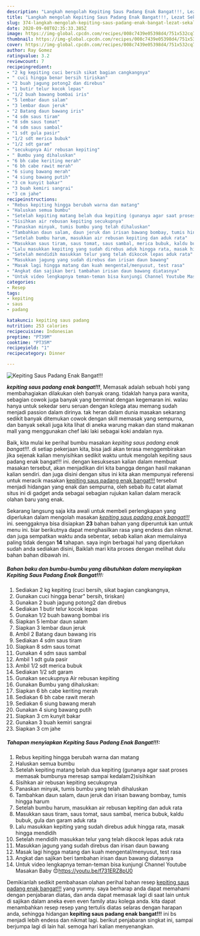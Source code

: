 ```yaml
---
description: "Langkah mengolah Kepiting Saus Padang Enak Bangat!!!, Lezat Sekali"
title: "Langkah mengolah Kepiting Saus Padang Enak Bangat!!!, Lezat Sekali"
slug: 374-langkah-mengolah-kepiting-saus-padang-enak-bangat-lezat-sekali
date: 2020-09-08T02:35:33.385Z
image: https://img-global.cpcdn.com/recipes/008c7439e05398d4/751x532cq70/kepiting-saus-padang-enak-bangat-foto-resep-utama.jpg
thumbnail: https://img-global.cpcdn.com/recipes/008c7439e05398d4/751x532cq70/kepiting-saus-padang-enak-bangat-foto-resep-utama.jpg
cover: https://img-global.cpcdn.com/recipes/008c7439e05398d4/751x532cq70/kepiting-saus-padang-enak-bangat-foto-resep-utama.jpg
author: Ray Gomez
ratingvalue: 3.2
reviewcount: 7
recipeingredient:
- "2 kg kepiting cuci bersih sikat bagian cangkangnya"
- " cuci hingga benar bersih tiriskan"
- "2 buah jagung potong2 dan direbus"
- "1 butir telur kocok lepas"
- "1/2 buah bawang bombai iris"
- "5 lembar daun salam"
- "3 lembar daun jeruk"
- "2 Batang daun bawang iris"
- "4 sdm saus tiram"
- "8 sdm saus tomat"
- "4 sdm saus sambal"
- "1 sdt gula pasir"
- "1/2 sdt merica bubuk"
- "1/2 sdt garam"
- "secukupnya Air rebusan kepiting"
- " Bumbu yang dihaluskan"
- "6 bh cabe keriting merah"
- "6 bh cabe rawit merah"
- "6 siung bawang merah"
- "4 siung bawang putih"
- "3 cm kunyit bakar"
- "3 buah kemiri sangrai"
- "3 cm jahe"
recipeinstructions:
- "Rebus kepiting hingga berubah warna dan matang"
- "Haluskan semua bumbu"
- "Setelah kepiting matang belah dua kepiting (gunanya agar saat proses memasak bumbunya meresap sampai kedalam2)sisihkan"
- "Sisihkan air rebusan kepiting secukupnya"
- "Panaskan minyak, tumis bumbu yang telah dihaluskan"
- "Tambahkan daun salam, daun jeruk dan irisan bawang bombay, tumis hingga harum"
- "Setelah bumbu harum, masukkan air rebusan kepiting dan aduk rata"
- "Masukkan saus tiram, saus tomat, saus sambal, merica bubuk, kaldu bubuk, gula dan garam aduk rata"
- "Lalu masukkan kepiting yang sudah direbus aduk hingga rata, masak hingga mendidih"
- "Setelah mendidih masukkan telur yang telah dikocok lepas aduk rata"
- "Masukkan jagung yang sudah direbus dan irisan daun bawang"
- "Masak lagi hingga matang dan kuah mengental/menyusut, test rasa"
- "Angkat dan sajikan beri tambahan irisan daun bawang diatasnya"
- "Untuk video lengkapnya teman-teman bisa kunjungi Channel Youtube Masakan Baby 😊https://youtu.be/f731ERZ8pU0"
categories:
- Resep
tags:
- kepiting
- saus
- padang

katakunci: kepiting saus padang 
nutrition: 253 calories
recipecuisine: Indonesian
preptime: "PT39M"
cooktime: "PT35M"
recipeyield: "1"
recipecategory: Dinner

---
```



![Kepiting Saus Padang Enak Bangat!!!](https://img-global.cpcdn.com/recipes/008c7439e05398d4/751x532cq70/kepiting-saus-padang-enak-bangat-foto-resep-utama.jpg)

<b><i>kepiting saus padang enak bangat!!!</i></b>, Memasak adalah sebuah hobi yang membahagiakan dilakukan oleh banyak orang. tidaklah hanya para wanita, sebagian cowok juga banyak yang berminat dengan kegemaran ini. walau hanya untuk sekedar seru seruan dengan kolega atau memang sudah menjadi passion dalam dirinya. tak heran dalam dunia masakan sekarang sedikit banyak ditemukan cowok dengan skill memasak yang sempurna, dan banyak sekali juga kita lihat di aneka warung makan dan stand makanan mall yang menggunakan chef laki laki sebagai koki andalan nya.



Baik, kita mulai ke perihal bumbu masakan <i>kepiting saus padang enak bangat!!!</i>. di setiap pekerjaan kita, bisa jadi akan terasa menggembirakan jika sejenak kalian menyisihkan sedikit waktu untuk mengolah kepiting saus padang enak bangat!!! ini. dengan kesuksesan kalian dalam membuat masakan tersebut, akan menjadikan diri kita bangga dengan hasil makanan kalian sendiri. dan juga disini dengan situs ini kita akan mempunyai referensi untuk meracik masakan <u>kepiting saus padang enak bangat!!!</u> tersebut menjadi hidangan yang enak dan sempurna, oleh sebab itu catat alamat situs ini di gadget anda sebagai sebagian rujukan kalian dalam meracik olahan baru yang enak.


Sekarang langsung saja kita awali untuk membeli perlengkapan yang diperlukan dalam mengolah masakan <u><i>kepiting saus padang enak bangat!!!</i></u> ini. seenggaknya bisa disiapkan <b>23</b> bahan bahan yang diperuntuk kan untuk menu ini. biar berikutnya dapat menghasilkan rasa yang endess dan nikmat. dan juga sempatkan waktu anda sebentar, sebab kalian akan memulainya paling tidak dengan <b>14</b> tahapan. saya ingin berbagai hal yang diperlukan sudah anda sediakan disini, Baiklah mari kita proses dengan melihat dulu bahan bahan dibawah ini.

<!--inarticleads1-->

##### Bahan baku dan bumbu-bumbu yang dibutuhkan dalam menyiapkan Kepiting Saus Padang Enak Bangat!!!:

1. Sediakan 2 kg kepiting (cuci bersih, sikat bagian cangkangnya,
1. Gunakan  cuci hingga benar&#34; bersih, tiriskan)
1. Gunakan 2 buah jagung potong2 dan direbus
1. Sediakan 1 butir telur kocok lepas
1. Gunakan 1/2 buah bawang bombai iris
1. Siapkan 5 lembar daun salam
1. Siapkan 3 lembar daun jeruk
1. Ambil 2 Batang daun bawang iris
1. Sediakan 4 sdm saus tiram
1. Siapkan 8 sdm saus tomat
1. Gunakan 4 sdm saus sambal
1. Ambil 1 sdt gula pasir
1. Ambil 1/2 sdt merica bubuk
1. Sediakan 1/2 sdt garam
1. Gunakan secukupnya Air rebusan kepiting
1. Gunakan  Bumbu yang dihaluskan:
1. Siapkan 6 bh cabe keriting merah
1. Sediakan 6 bh cabe rawit merah
1. Sediakan 6 siung bawang merah
1. Gunakan 4 siung bawang putih
1. Siapkan 3 cm kunyit bakar
1. Gunakan 3 buah kemiri sangrai
1. Siapkan 3 cm jahe




<!--inarticleads2-->

##### Tahapan menyiapkan Kepiting Saus Padang Enak Bangat!!!:

1. Rebus kepiting hingga berubah warna dan matang
1. Haluskan semua bumbu
1. Setelah kepiting matang belah dua kepiting (gunanya agar saat proses memasak bumbunya meresap sampai kedalam2)sisihkan
1. Sisihkan air rebusan kepiting secukupnya
1. Panaskan minyak, tumis bumbu yang telah dihaluskan
1. Tambahkan daun salam, daun jeruk dan irisan bawang bombay, tumis hingga harum
1. Setelah bumbu harum, masukkan air rebusan kepiting dan aduk rata
1. Masukkan saus tiram, saus tomat, saus sambal, merica bubuk, kaldu bubuk, gula dan garam aduk rata
1. Lalu masukkan kepiting yang sudah direbus aduk hingga rata, masak hingga mendidih
1. Setelah mendidih masukkan telur yang telah dikocok lepas aduk rata
1. Masukkan jagung yang sudah direbus dan irisan daun bawang
1. Masak lagi hingga matang dan kuah mengental/menyusut, test rasa
1. Angkat dan sajikan beri tambahan irisan daun bawang diatasnya
1. Untuk video lengkapnya teman-teman bisa kunjungi Channel Youtube Masakan Baby 😊https://youtu.be/f731ERZ8pU0




Demikianlah sedikit pembahasan olahan perihal bahan resep <u>kepiting saus padang enak bangat!!!</u> yang yummy. saya berharap anda dapat memahami dengan penjabaran diatas, dan anda dapat memasak lagi di saat lain untuk di sajikan dalam aneka even even family atau kolega anda. kita dapat menambahkan resep resep yang tertulis diatas selaras dengan harapan anda, sehingga hidangan <b>kepiting saus padang enak bangat!!!</b> ini bs menjadi lebih endess dan nikmat lagi. berikut penjabaran singkat ini, sampai berjumpa lagi di lain hal. semoga hari kalian menyenangkan.
